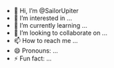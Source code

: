 - 👋 Hi, I’m @SailorUpiter
- 👀 I’m interested in ...
- 🌱 I’m currently learning ...
- 💞️ I’m looking to collaborate on ...
- 📫 How to reach me ...
- 😄 Pronouns: ...
- ⚡ Fun fact: ...

<!---
SailorUpiter/SailorUpiter is a ✨ special ✨ repository because its `README.md` (this file) appears on your GitHub profile.
You can click the Preview link to take a look at your changes.
--->
